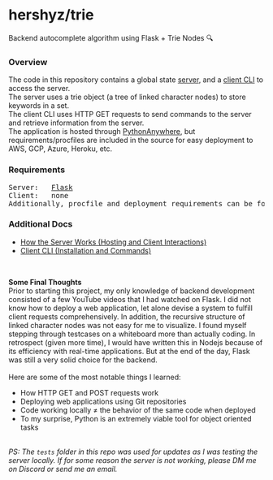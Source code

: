 <h1>hershyz/trie</h1>
<p>
  Backend autocomplete algorithm using Flask + Trie Nodes 🔍
</p>

<h3>Overview</h3>
<p>
  The code in this repository contains a global state <a href="https://github.com/hershyz/trie/tree/main/server">server</a>, and a <a href="https://github.com/hershyz/trie/tree/main/client">client CLI</a> to access the server.<br>
  The server uses a trie object (a tree of linked character nodes) to store keywords in a set.<br>
  The client CLI uses HTTP GET requests to send commands to the server and retrieve information from the server.<br>
  The application is hosted through <a href="https://www.pythonanywhere.com/">PythonAnywhere</a>, but requirements/procfiles are included in the source for easy deployment to AWS, GCP, Azure, Heroku, etc.
</p>

<h3>Requirements</h3>
<pre>
Server:   <a href="https://github.com/pallets/flask">Flask</a>
Client:   none
Additionally, procfile and deployment requirements can be found <a href="https://github.com/hershyz/trie/tree/main/server">here</a>.
</pre>

<h3>Additional Docs</h3>
<ul>
  <li><a href="https://github.com/hershyz/trie/blob/main/server_documentation.md">How the Server Works (Hosting and Client Interactions)</a></li>
  <li><a href="https://github.com/hershyz/trie/blob/main/client_documentation.md">Client CLI (Installation and Commands)</a></li>
</ul>

<br>

<p>
  <strong>Some Final Thoughts</strong><br>
  Prior to starting this project, my only knowledge of backend development consisted of a few YouTube videos that I had watched on Flask. I did not know how to deploy a web application, let alone devise a system to fulfill client requests comprehensively. In addition, the recursive structure of linked character nodes was not easy for me to visualize. I found myself stepping through testcases on a whiteboard more than actually coding. In retrospect (given more time), I would have written this in Nodejs because of its efficiency with real-time applications. But at the end of the day, Flask was still a very solid choice for the backend.<br>
  <br>
  Here are some of the most notable things I learned:<br>
  <ul>
    <li>How HTTP GET and POST requests work</li>
    <li>Deploying web applications using Git repositories</li>
    <li>Code working locally ≠ the behavior of the same code when deployed</li>
    <li>To my surprise, Python is an extremely viable tool for object oriented tasks</li>
  </ul>
  <br>
  <i>PS: The <code>tests</code> folder in this repo was used for updates as I was testing the server locally. If for some reason the server is not working, please DM me on Discord or send me an email.</i>
</p>
